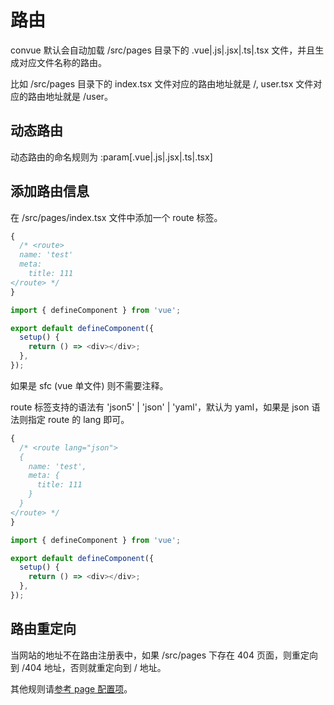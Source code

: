 # 路由

convue 默认会自动加载 /src/pages 目录下的 .vue|.js|.jsx|.ts|.tsx 文件，并且生成对应文件名称的路由。

比如 /src/pages 目录下的 index.tsx 文件对应的路由地址就是 /, user.tsx 文件对应的路由地址就是 /user。

## 动态路由

动态路由的命名规则为 :param[.vue|.js|.jsx|.ts|.tsx]

## 添加路由信息

在 /src/pages/index.tsx 文件中添加一个 route 标签。

```js
{
  /* <route>
  name: 'test'
  meta:
    title: 111
</route> */
}

import { defineComponent } from 'vue';

export default defineComponent({
  setup() {
    return () => <div></div>;
  },
});
```

如果是 sfc (vue 单文件) 则不需要注释。

route 标签支持的语法有 'json5' | 'json' | 'yaml'，默认为 yaml，如果是 json 语法则指定 route 的 lang 即可。

```js
{
  /* <route lang="json">
  {
    name: 'test',
    meta: {
      title: 111
    }
  }
</route> */
}

import { defineComponent } from 'vue';

export default defineComponent({
  setup() {
    return () => <div></div>;
  },
});
```

## 路由重定向

当网站的地址不在路由注册表中，如果 /src/pages 下存在 404 页面，则重定向到 /404 地址，否则就重定向到 / 地址。

其他规则请[参考 page 配置项](/convue/config/page)。
